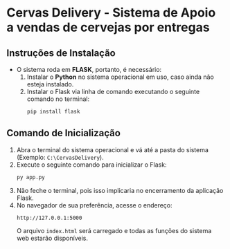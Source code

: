 # Cervas Delivery - Sistema de Apoio a vendas de cervejas por entregas

## Instruções de Instalação

- O sistema roda em **FLASK**, portanto, é necessário:
  1. Instalar o **Python** no sistema operacional em uso, caso ainda não esteja instalado.
  2. Instalar o Flask via linha de comando executando o seguinte comando no terminal:
     ```bash
     pip install flask
     ```

## Comando de Inicialização

1. Abra o terminal do sistema operacional e vá até a pasta do sistema (Exemplo: `C:\CervasDelivery`).
2. Execute o seguinte comando para inicializar o Flask:
   ```bash
   py app.py
   ```
3. Não feche o terminal, pois isso implicaria no encerramento da aplicação Flask.
4. No navegador de sua preferência, acesse o endereço:
   ```
   http://127.0.0.1:5000
   ```
   O arquivo `index.html` será carregado e todas as funções do sistema web estarão disponíveis.
